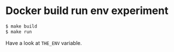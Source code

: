# Docker build run env experiment

```sh
$ make build
$ make run
```

Have a look at `THE_ENV` variable.
